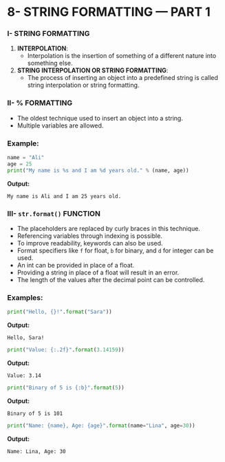 # 8- STRING FORMATTING — PART 1

### I- STRING FORMATTING

1. **INTERPOLATION**:
   - Interpolation is the insertion of something of a different nature into something else.
2. **STRING INTERPOLATION OR STRING FORMATTING**:
   - The process of inserting an object into a predefined string is called string interpolation or string formatting.

### II- % FORMATTING

- The oldest technique used to insert an object into a string.
- Multiple variables are allowed.

### Example:

```python
name = "Ali"
age = 25
print("My name is %s and I am %d years old." % (name, age))

```

**Output:**

```
My name is Ali and I am 25 years old.

```

### III- `str.format()` FUNCTION

- The placeholders are replaced by curly braces in this technique.
- Referencing variables through indexing is possible.
- To improve readability, keywords can also be used.
- Format specifiers like `f` for float, `b` for binary, and `d` for integer can be used.
- An int can be provided in place of a float.
- Providing a string in place of a float will result in an error.
- The length of the values after the decimal point can be controlled.

### Examples:

```python
print("Hello, {}!".format("Sara"))

```

**Output:**

```
Hello, Sara!

```

```python
print("Value: {:.2f}".format(3.14159))

```

**Output:**

```
Value: 3.14

```

```python
print("Binary of 5 is {:b}".format(5))

```

**Output:**

```
Binary of 5 is 101

```

```python
print("Name: {name}, Age: {age}".format(name="Lina", age=30))

```

**Output:**

```
Name: Lina, Age: 30

```
